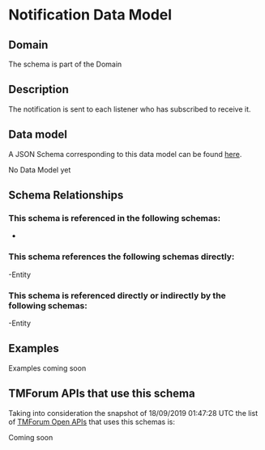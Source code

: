 # Notification Data Model

## Domain

The  schema is part of the  Domain

## Description

The notification is sent to each listener who has subscribed to receive it.

## Data model

A JSON Schema corresponding to this data model can be found
[here](https://github.com/tmforum-rand/schemas/blob/master/Common/Notification.schema.json).

No Data Model yet

## Schema Relationships

### This schema is referenced in the following schemas:

-

### This schema references the following schemas directly:

-Entity

### This schema is referenced directly or indirectly by the following schemas:

-Entity



## Examples

Examples coming soon

## TMForum APIs that use this schema

Taking into consideration the snapshot of 18/09/2019 01:47:28 UTC the list of [TMForum Open APIs](https://www.tmforum.org/open-apis/) that uses this schemas is:

Coming soon